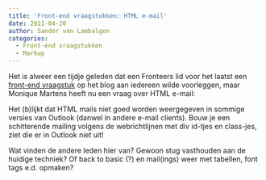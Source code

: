 ```yaml
---
title: 'Front-end vraagstukken: HTML e-mail'
date: 2011-04-20
author: Sander van Lambalgen
categories:
  - Front-end vraagstukken
  - Markup
---
```


Het is alweer een tijdje geleden dat een Fronteers lid voor het laatst een [front-end vraagstuk](/blog/categorieen/front-end-vraagstukken) op het blog aan iedereen wilde voorleggen, maar Monique Martens heeft nu een vraag over HTML e-mail:

Het (b)lijkt dat HTML mails niet goed worden weergegeven in sommige versies van Outlook (danwel in andere e-mail clients). Bouw je een schitterende mailing volgens de webrichtlijnen met div id-tjes en class-jes, ziet die er in Outlook niet uit!

Wat vinden de andere leden hier van?
Gewoon stug vasthouden aan de huidige techniek?
Of back to basic (?) en mail(ings) weer met tabellen, font tags e.d. opmaken?
